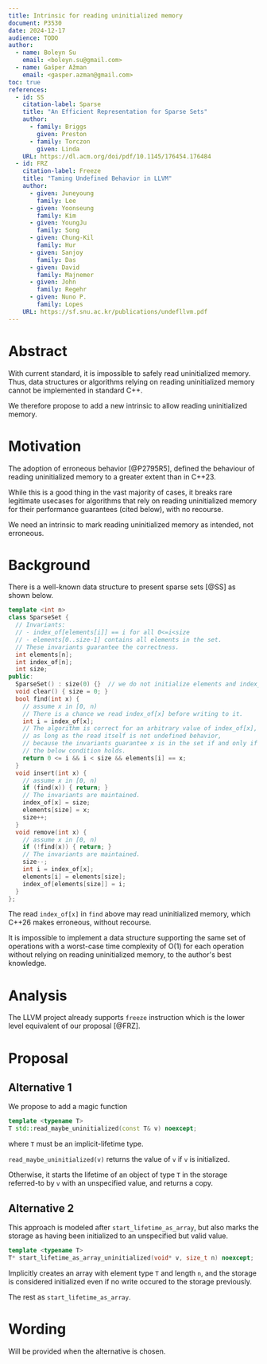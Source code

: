 ```yaml
---
title: Intrinsic for reading uninitialized memory
document: P3530
date: 2024-12-17
audience: TODO
author:
  - name: Boleyn Su
    email: <boleyn.su@gmail.com>
  - name: Gašper Ažman
    email: <gasper.azman@gmail.com>
toc: true
references:
  - id: SS
    citation-label: Sparse
    title: "An Efficient Representation for Sparse Sets"
    author:
      - family: Briggs
        given: Preston
      - family: Torczon
        given: Linda
    URL: https://dl.acm.org/doi/pdf/10.1145/176454.176484
  - id: FRZ
    citation-label: Freeze
    title: "Taming Undefined Behavior in LLVM"
    author:
      - given: Juneyoung
        family: Lee
      - given: Yoonseung
        family: Kim
      - given: YoungJu
        family: Song
      - given: Chung-Kil
        family: Hur
      - given: Sanjoy
        family: Das
      - given: David
        family: Majnemer
      - given: John
        family: Regehr
      - given: Nuno P.
        family: Lopes
    URL: https://sf.snu.ac.kr/publications/undefllvm.pdf
---
```


# Abstract

With current standard, it is impossible to safely read uninitialized memory.
Thus, data structures or algorithms relying on reading uninitialized memory
cannot be implemented in standard C++.

We therefore propose to add a new intrinsic to allow reading uninitialized memory.

# Motivation

The adoption of erroneous behavior [@P2795R5], defined the behaviour of reading
uninitialized memory to a greater extent than in C++23.

While this is a good thing in the vast majority of cases, it breaks rare
legitimate usecases for algorithms that rely on reading uninitialized memory
for their performance guarantees (cited below), with no recourse.

We need an intrinsic to mark reading uninitialized memory as intended, not
erroneous.

# Background

There is a well-known data structure to present sparse sets [@SS] as shown below.

```c++
template <int n>
class SparseSet {
  // Invariants: 
  // - index_of[elements[i]] == i for all 0<=i<size
  // - elements[0..size-1] contains all elements in the set.
  // These invariants guarantee the correctness.
  int elements[n];
  int index_of[n];
  int size;
public:
  SparseSet() : size(0) {}  // we do not initialize elements and index_of
  void clear() { size = 0; }
  bool find(int x) {
    // assume x in [0, n)
    // There is a chance we read index_of[x] before writing to it.
    int i = index_of[x];
    // The algorithm is correct for an arbitrary value of index_of[x],
    // as long as the read itself is not undefined behavior,
    // because the invariants guarantee x is in the set if and only if
    // the below condition holds.
    return 0 <= i && i < size && elements[i] == x;
  }
  void insert(int x) {
    // assume x in [0, n)
    if (find(x)) { return; }
    // The invariants are maintained.
    index_of[x] = size;
    elements[size] = x;
    size++;
  }
  void remove(int x) {
    // assume x in [0, n)
    if (!find(x)) { return; }
    // The invariants are maintained.
    size--;
    int i = index_of[x];
    elements[i] = elements[size];
    index_of[elements[size]] = i;
  }
};
```

The read `index_of[x]` in `find` above may read uninitialized memory,
which C++26 makes erroneous, without recourse.

It is impossible to implement a data structure supporting the same set of operations
with a worst-case time complexity of O(1) for each operation without relying on
reading uninitialized memory, to the author's best knowledge.

# Analysis

The LLVM project already supports `freeze` instruction which is the lower level
equivalent of our proposal [@FRZ].

# Proposal

## Alternative 1

We propose to add a magic function

```cpp
template <typename T>
T std::read_maybe_uninitialized(const T& v) noexcept;
```

where `T` must be an implicit-lifetime type.

`read_maybe_uninitialized(v)` returns the value of `v` if `v` is initialized.

Otherwise, it starts the lifetime of an object of type `T` in the storage
referred-to by `v` with an unspecified value, and returns a copy.

## Alternative 2

This approach is modeled after `start_lifetime_as_array`, but also marks
the storage as having been initialized to an unspecified but valid value.

```cpp
template <typename T>
T* start_lifetime_as_array_uninitialized(void* v, size_t n) noexcept;
```

Implicitly creates an array with element type `T` and length `n`, and the
storage is considered initialized even if no write occured to the storage
previously.

The rest as `start_lifetime_as_array`.

# Wording

Will be provided when the alternative is chosen.

